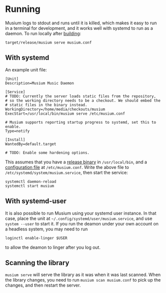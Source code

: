 # Running

Musium logs to stdout and runs until it is killed, which makes it easy to run in
a terminal for development, and it works well with systemd to run as a daemon.
To run locally after [building](building.md):

    target/release/musium serve musium.conf

## With systemd

An example unit file:

    [Unit]
    Description=Musium Music Daemon

    [Service]
    # TODO: Currently the server loads static files from the repository,
    # so the working directory needs to be a checkout. We should embed the
    # static files in the binary instead.
    WorkingDirectory=/home/media/checkouts/musium
    ExecStart=/usr/local/bin/musium serve /etc/musium.conf

    # Musium supports reporting startup progress to systemd, set this to enable.
    Type=notify

    [Install]
    WantedBy=default.target

    # TODO: Enable some hardening options.

This assumes that you have a [release binary](building.md) in `/usr/local/bin`,
and a [configuration file](configuration.md) at `/etc/musium.conf`. Write the
above file to `/etc/systemd/system/musium.service`, then start the service:

    systemctl daemon-reload
    systemctl start musium

## With systemd-user

It is also possible to run Musium using your systemd user instance. In that
case, place the unit at `~/.config/systemd/user/musium.service`, and use
`system --user` to start it. If you run the deamon under your own account on a
headless system, you may need to run

    loginctl enable-linger $USER

to allow the deamon to linger after you log out.

## Scanning the library

`musium serve` will serve the library as it was when it was last scanned. When
the library changes, you need to run `musium scan musium.conf` to pick up the
changes, and then restart the server.
